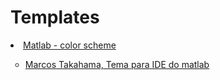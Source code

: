 # Templates
<li><a href="https://www.mathworks.com/matlabcentral/fileexchange/53862-matlab-schemer">Matlab - color scheme</a></li>
<ul style="list-style-type: circle;">
  <li><a href="https://github.com/mhtakahama/Templates/blob/main/Marcos_TakahamaColorSchemeForMATLAB.prf">Marcos Takahama, Tema para IDE do matlab</a></li>
</ul>

